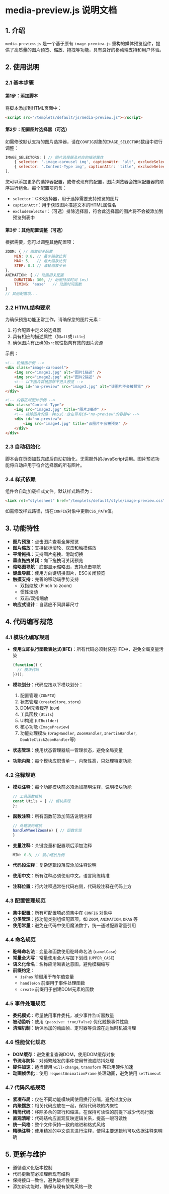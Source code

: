 # media-preview.js 说明文档

## 1. 介绍

`media-preview.js` 是一个基于原有 `image-preview.js` 重构的媒体预览组件，提供了高质量的图片预览、缩放、拖拽等功能，具有良好的移动端支持和用户体验。

## 2. 使用说明

### 2.1 基本步骤

#### 第1步：添加脚本

将脚本添加到HTML页面中：

```html
<script src="/templets/default/js/media-preview.js"></script>
```

#### 第2步：配置图片选择器（可选）

如需修改默认支持的图片选择器，请在`CONFIG`对象的`IMAGE_SELECTORS`数组中进行调整：

```javascript
IMAGE_SELECTORS: [ // 图片选择器及对应的描述属性
    { selector: '.image-carousel img', captionAttr: 'alt', excludeSelector: '#no-preview' }, // 轮播图图片，使用alt属性作为描述
    { selector: '.Content-Type img', captionAttr: 'title', excludeSelector: '#no-preview' }  // 内容区域图片，使用title属性作为描述
],
```

您可以添加更多的选择器配置，或修改现有的配置，图片浏览器会按照配置器的顺序进行组合。每个配置项包含：
- `selector`：CSS选择器，用于选择需要支持预览的图片
- `captionAttr`：用于获取图片描述文本的HTML属性名
- `excludeSelector`：（可选）排除选择器，符合此选择器的图片将不会被添加到预览列表中

#### 第3步：其他配置调整（可选）

根据需要，您可以调整其他配置项：

```javascript
ZOOM: { // 缩放相关配置
    MIN: 0.8, // 最小缩放比例
    MAX: 5,   // 最大缩放比例
    STEP: 0.1 // 滚轮缩放步长
},
ANIMATION: { // 动画相关配置
    DURATION: 300, // 动画持续时间 (ms)
    TIMING: 'ease'   // 动画时间函数
}
// 其他配置项...
```

### 2.2 HTML结构要求

为确保预览功能正常工作，请确保您的图片元素：

1. 符合配置中定义的选择器
2. 具有相应的描述属性（如`alt`或`title`）
3. 确保图片有正确的`src`属性指向有效的图片资源

示例：

```html
<!-- 轮播图示例 -->
<div class="image-carousel">
    <img src="image1.jpg" alt="图片1描述" />
    <img src="image2.jpg" alt="图片2描述" />
    <!-- 以下图片将被排除不进入预览 -->
    <img id="no-preview" src="image3.jpg" alt="该图片不会被预览" />
</div>

<!-- 内容区域图片示例 -->
<div class="Content-Type">
    <img src="image3.jpg" title="图片3描述" />
    <!-- 排除图片的另一种方式：放在带有id="no-preview"的容器中 -->
    <div id="no-preview">
        <img src="image4.jpg" title="该图片不会被预览" />
    </div>
</div>
```

### 2.3 自动初始化

脚本会在页面加载完成后自动初始化，无需额外的JavaScript调用。图片预览功能将自动应用于符合选择器的所有图片。

### 2.4 样式依赖

组件会自动加载样式文件。默认样式路径为：

```html
<link rel="stylesheet" href="/templets/default/style/image-preview.css">
```

如需修改样式路径，请在`CONFIG`对象中更新`CSS_PATH`值。

## 3. 功能特性

- **图片预览**：点击图片查看全屏预览
- **图片缩放**：支持鼠标滚轮、双击和触摸缩放
- **平滑拖拽**：支持图片拖拽、滑动切换
- **垂直拖拽关闭**：向下拖拽可关闭预览
- **缩略图导航**：底部显示缩略图，支持点击导航
- **键盘导航**：使用方向键切换图片，ESC关闭预览
- **触摸支持**：完善的移动端手势支持
  - 双指缩放 (Pinch to zoom)
  - 惯性滚动
  - 双击/双指缩放
- **响应式设计**：自适应不同屏幕尺寸

## 4. 代码编写规范

### 4.1 模块化编写规则

- **使用立即执行函数表达式(IIFE)**：所有代码必须封装在IIFE中，避免全局变量污染
  ```javascript
  (function() {
    // 模块代码
  })();
  ```

- **模块划分**：代码应按以下模块划分：
  1. 配置管理 (`CONFIG`)
  2. 状态管理 (`createStore`, `store`)
  3. DOM元素缓存 (`DOM`)
  4. 工具函数 (`Utils`)
  5. UI构建 (`UIBuilder`)
  6. 核心功能 (`ImagePreview`)
  7. 功能处理模块 (`DragHandler`, `ZoomHandler`, `InertiaHandler`, `DoubleClickZoomHandler`等)
- **状态管理**：使用状态管理器统一管理状态，避免全局变量
- **功能内聚**：每个模块应职责单一，内聚性高，只处理特定功能

### 4.2 注释规范

- **模块注释**：每个功能模块前必须添加简明注释，说明模块功能
  ```javascript
  // 工具函数模块
  const Utils = { // 模块实现
  };
  ```

- **函数注释**：所有函数前添加简洁说明注释
  ```javascript
  // 处理滚轮缩放
  handleWheelZoom(e) { // 函数实现
  }
  ```

- **变量注释**：关键变量和配置项后添加注释
  ```javascript
  MIN: 0.8, // 最小缩放比例
  ```

- **代码段注释**：复杂逻辑段落应添加注释说明
- **使用中文**：所有注释必须使用中文，语言简练精准
- **注释位置**：行内注释通常在代码右侧，代码段注释在代码上方

### 4.3 配置管理规范

- **集中配置**：所有可配置项必须集中在 `CONFIG` 对象中
- **分类管理**：按功能类别组织配置项，如 `ZOOM`, `ANIMATION`, `DRAG` 等
- **使用常量**：避免在代码中使用魔法数字，统一通过配置常量引用

### 4.4 命名规范

- **驼峰命名法**：变量和函数使用驼峰命名法 (`camelCase`)
- **常量全大写**：常量使用全大写加下划线 (`UPPER_CASE`)
- **语义化命名**：名称应清晰表达意图，避免模糊缩写
- **前缀约定**：
  - `is`/`has` 前缀用于布尔值变量
  - `handle`/`on` 前缀用于事件处理函数
  - `create` 前缀用于创建DOM元素的函数

### 4.5 事件处理规范

- **委托模式**：尽量使用事件委托，减少事件监听器数量
- **被动监听**：使用 `{passive: true/false}` 优化触摸事件性能
- **清理机制**：确保添加的动画帧、定时器等资源在适当时机被清理

### 4.6 性能优化规范

- **DOM缓存**：避免重复查询DOM，使用DOM缓存对象
- **节流与防抖**：对频繁触发的事件使用节流或防抖处理
- **硬件加速**：适当使用 `will-change`, `transform` 等启用硬件加速
- **动画帧优化**：使用 `requestAnimationFrame` 处理动画，避免使用 `setTimeout`

### 4.7 代码风格规范

- **紧凑布局**：仅在不同功能模块间使用换行分隔，避免过度分散
- **内聚摆放**：相关代码应放在一起，保持代码块的内聚性
- **精简代码**：移除多余的空行和缩进，在保持可读性的前提下减少代码行数
- **直观清晰**：代码结构应直观反映逻辑关系，提高一眼可读性
- **统一风格**：整个文件保持一致的缩进和格式风格
- **精确注释**：使用精准的中文语言进行注释，使得主要逻辑均可以依据注释来明确

## 5. 更新与维护

- 遵循语义化版本控制
- 代码更新前必须理解现有结构
- 保持接口一致性，避免破坏性变更
- 添加新功能时，确保与现有架构风格一致